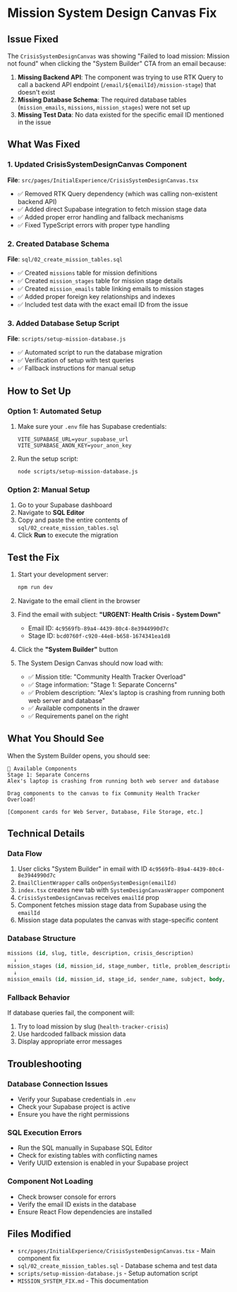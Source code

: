 # Mission System Design Canvas Fix

## Issue Fixed

The `CrisisSystemDesignCanvas` was showing "Failed to load mission: Mission not found" when clicking the "System Builder" CTA from an email because:

1. **Missing Backend API**: The component was trying to use RTK Query to call a backend API endpoint (`/email/${emailId}/mission-stage`) that doesn't exist
2. **Missing Database Schema**: The required database tables (`mission_emails`, `missions`, `mission_stages`) were not set up
3. **Missing Test Data**: No data existed for the specific email ID mentioned in the issue

## What Was Fixed

### 1. Updated CrisisSystemDesignCanvas Component

**File**: `src/pages/InitialExperience/CrisisSystemDesignCanvas.tsx`

- ✅ Removed RTK Query dependency (which was calling non-existent backend API)
- ✅ Added direct Supabase integration to fetch mission stage data
- ✅ Added proper error handling and fallback mechanisms
- ✅ Fixed TypeScript errors with proper type handling

### 2. Created Database Schema

**File**: `sql/02_create_mission_tables.sql`

- ✅ Created `missions` table for mission definitions
- ✅ Created `mission_stages` table for mission stage details
- ✅ Created `mission_emails` table linking emails to mission stages
- ✅ Added proper foreign key relationships and indexes
- ✅ Included test data with the exact email ID from the issue

### 3. Added Database Setup Script

**File**: `scripts/setup-mission-database.js`

- ✅ Automated script to run the database migration
- ✅ Verification of setup with test queries
- ✅ Fallback instructions for manual setup

## How to Set Up

### Option 1: Automated Setup

1. Make sure your `.env` file has Supabase credentials:
   ```env
   VITE_SUPABASE_URL=your_supabase_url
   VITE_SUPABASE_ANON_KEY=your_anon_key
   ```

2. Run the setup script:
   ```bash
   node scripts/setup-mission-database.js
   ```

### Option 2: Manual Setup

1. Go to your Supabase dashboard
2. Navigate to **SQL Editor**
3. Copy and paste the entire contents of `sql/02_create_mission_tables.sql`
4. Click **Run** to execute the migration

## Test the Fix

1. Start your development server:
   ```bash
   npm run dev
   ```

2. Navigate to the email client in the browser

3. Find the email with subject: **"URGENT: Health Crisis - System Down"**
   - Email ID: `4c9569fb-89a4-4439-80c4-8e3944990d7c`
   - Stage ID: `bcd0760f-c920-44e8-b658-1674341ea1d8`

4. Click the **"System Builder"** button

5. The System Design Canvas should now load with:
   - ✅ Mission title: "Community Health Tracker Overload"
   - ✅ Stage information: "Stage 1: Separate Concerns"
   - ✅ Problem description: "Alex's laptop is crashing from running both web server and database"
   - ✅ Available components in the drawer
   - ✅ Requirements panel on the right

## What You Should See

When the System Builder opens, you should see:

```
🔧 Available Components
Stage 1: Separate Concerns
Alex's laptop is crashing from running both web server and database

Drag components to the canvas to fix Community Health Tracker Overload!

[Component cards for Web Server, Database, File Storage, etc.]
```

## Technical Details

### Data Flow
1. User clicks "System Builder" in email with ID `4c9569fb-89a4-4439-80c4-8e3944990d7c`
2. `EmailClientWrapper` calls `onOpenSystemDesign(emailId)`
3. `index.tsx` creates new tab with `SystemDesignCanvasWrapper` component
4. `CrisisSystemDesignCanvas` receives `emailId` prop
5. Component fetches mission stage data from Supabase using the `emailId`
6. Mission stage data populates the canvas with stage-specific content

### Database Structure
```sql
missions (id, slug, title, description, crisis_description)
  ↓
mission_stages (id, mission_id, stage_number, title, problem_description, required_components)
  ↓
mission_emails (id, mission_id, stage_id, sender_name, subject, body, ...)
```

### Fallback Behavior
If database queries fail, the component will:
1. Try to load mission by slug (`health-tracker-crisis`)
2. Use hardcoded fallback mission data
3. Display appropriate error messages

## Troubleshooting

### Database Connection Issues
- Verify your Supabase credentials in `.env`
- Check your Supabase project is active
- Ensure you have the right permissions

### SQL Execution Errors
- Run the SQL manually in Supabase SQL Editor
- Check for existing tables with conflicting names
- Verify UUID extension is enabled in your Supabase project

### Component Not Loading
- Check browser console for errors
- Verify the email ID exists in the database
- Ensure React Flow dependencies are installed

## Files Modified

- `src/pages/InitialExperience/CrisisSystemDesignCanvas.tsx` - Main component fix
- `sql/02_create_mission_tables.sql` - Database schema and test data
- `scripts/setup-mission-database.js` - Setup automation script
- `MISSION_SYSTEM_FIX.md` - This documentation 